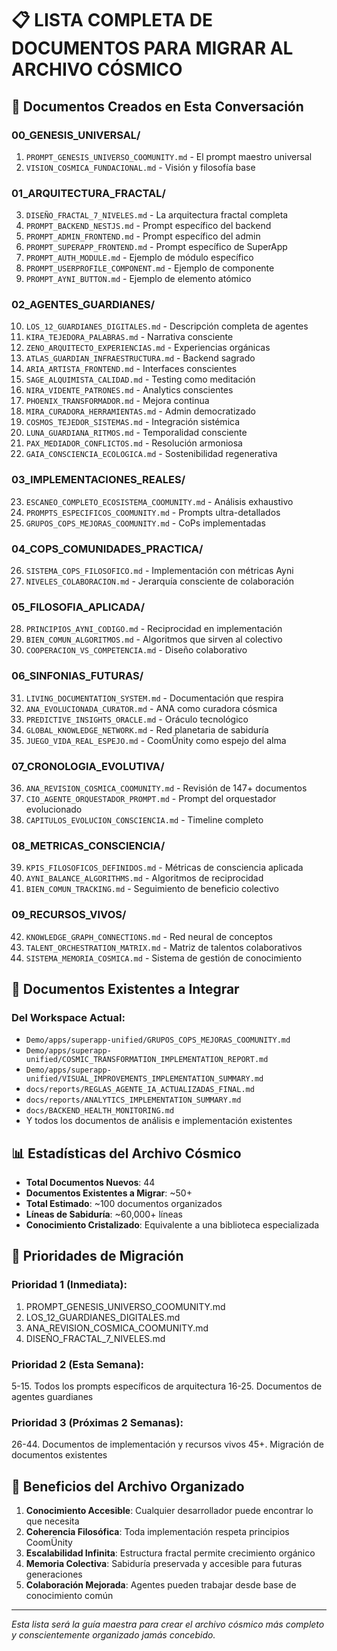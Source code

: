 # 📋 LISTA COMPLETA DE DOCUMENTOS PARA MIGRAR AL ARCHIVO CÓSMICO

## 🌌 Documentos Creados en Esta Conversación

### **00_GENESIS_UNIVERSAL/**
1. `PROMPT_GENESIS_UNIVERSO_COOMUNITY.md` - El prompt maestro universal
2. `VISION_COSMICA_FUNDACIONAL.md` - Visión y filosofía base

### **01_ARQUITECTURA_FRACTAL/**
3. `DISEÑO_FRACTAL_7_NIVELES.md` - La arquitectura fractal completa
4. `PROMPT_BACKEND_NESTJS.md` - Prompt específico del backend
5. `PROMPT_ADMIN_FRONTEND.md` - Prompt específico del admin
6. `PROMPT_SUPERAPP_FRONTEND.md` - Prompt específico de SuperApp
7. `PROMPT_AUTH_MODULE.md` - Ejemplo de módulo específico
8. `PROMPT_USERPROFILE_COMPONENT.md` - Ejemplo de componente
9. `PROMPT_AYNI_BUTTON.md` - Ejemplo de elemento atómico

### **02_AGENTES_GUARDIANES/**
10. `LOS_12_GUARDIANES_DIGITALES.md` - Descripción completa de agentes
11. `KIRA_TEJEDORA_PALABRAS.md` - Narrativa consciente
12. `ZENO_ARQUITECTO_EXPERIENCIAS.md` - Experiencias orgánicas
13. `ATLAS_GUARDIAN_INFRAESTRUCTURA.md` - Backend sagrado
14. `ARIA_ARTISTA_FRONTEND.md` - Interfaces conscientes
15. `SAGE_ALQUIMISTA_CALIDAD.md` - Testing como meditación
16. `NIRA_VIDENTE_PATRONES.md` - Analytics conscientes
17. `PHOENIX_TRANSFORMADOR.md` - Mejora continua
18. `MIRA_CURADORA_HERRAMIENTAS.md` - Admin democratizado
19. `COSMOS_TEJEDOR_SISTEMAS.md` - Integración sistémica
20. `LUNA_GUARDIANA_RITMOS.md` - Temporalidad consciente
21. `PAX_MEDIADOR_CONFLICTOS.md` - Resolución armoniosa
22. `GAIA_CONSCIENCIA_ECOLOGICA.md` - Sostenibilidad regenerativa

### **03_IMPLEMENTACIONES_REALES/**
23. `ESCANEO_COMPLETO_ECOSISTEMA_COOMUNITY.md` - Análisis exhaustivo
24. `PROMPTS_ESPECIFICOS_COOMUNITY.md` - Prompts ultra-detallados
25. `GRUPOS_COPS_MEJORAS_COOMUNITY.md` - CoPs implementadas

### **04_COPS_COMUNIDADES_PRACTICA/**
26. `SISTEMA_COPS_FILOSOFICO.md` - Implementación con métricas Ayni
27. `NIVELES_COLABORACION.md` - Jerarquía consciente de colaboración

### **05_FILOSOFIA_APLICADA/**
28. `PRINCIPIOS_AYNI_CODIGO.md` - Reciprocidad en implementación
29. `BIEN_COMUN_ALGORITMOS.md` - Algoritmos que sirven al colectivo
30. `COOPERACION_VS_COMPETENCIA.md` - Diseño colaborativo

### **06_SINFONIAS_FUTURAS/**
31. `LIVING_DOCUMENTATION_SYSTEM.md` - Documentación que respira
32. `ANA_EVOLUCIONADA_CURATOR.md` - ANA como curadora cósmica
33. `PREDICTIVE_INSIGHTS_ORACLE.md` - Oráculo tecnológico
34. `GLOBAL_KNOWLEDGE_NETWORK.md` - Red planetaria de sabiduría
35. `JUEGO_VIDA_REAL_ESPEJO.md` - CoomÜnity como espejo del alma

### **07_CRONOLOGIA_EVOLUTIVA/**
36. `ANA_REVISION_COSMICA_COOMUNITY.md` - Revisión de 147+ documentos
37. `CIO_AGENTE_ORQUESTADOR_PROMPT.md` - Prompt del orquestador evolucionado
38. `CAPITULOS_EVOLUCION_CONSCIENCIA.md` - Timeline completo

### **08_METRICAS_CONSCIENCIA/**
39. `KPIS_FILOSOFICOS_DEFINIDOS.md` - Métricas de consciencia aplicada
40. `AYNI_BALANCE_ALGORITHMS.md` - Algoritmos de reciprocidad
41. `BIEN_COMUN_TRACKING.md` - Seguimiento de beneficio colectivo

### **09_RECURSOS_VIVOS/**
42. `KNOWLEDGE_GRAPH_CONNECTIONS.md` - Red neural de conceptos
43. `TALENT_ORCHESTRATION_MATRIX.md` - Matriz de talentos colaborativos
44. `SISTEMA_MEMORIA_COSMICA.md` - Sistema de gestión de conocimiento

## 🔄 Documentos Existentes a Integrar

### **Del Workspace Actual:**
- `Demo/apps/superapp-unified/GRUPOS_COPS_MEJORAS_COOMUNITY.md`
- `Demo/apps/superapp-unified/COSMIC_TRANSFORMATION_IMPLEMENTATION_REPORT.md`
- `Demo/apps/superapp-unified/VISUAL_IMPROVEMENTS_IMPLEMENTATION_SUMMARY.md`
- `docs/reports/REGLAS_AGENTE_IA_ACTUALIZADAS_FINAL.md`
- `docs/reports/ANALYTICS_IMPLEMENTATION_SUMMARY.md`
- `docs/BACKEND_HEALTH_MONITORING.md`
- Y todos los documentos de análisis e implementación existentes

## 📊 Estadísticas del Archivo Cósmico

- **Total Documentos Nuevos**: 44
- **Documentos Existentes a Migrar**: ~50+
- **Total Estimado**: ~100 documentos organizados
- **Líneas de Sabiduría**: ~60,000+ líneas
- **Conocimiento Cristalizado**: Equivalente a una biblioteca especializada

## 🎯 Prioridades de Migración

### **Prioridad 1 (Inmediata):**
1. PROMPT_GENESIS_UNIVERSO_COOMUNITY.md
2. LOS_12_GUARDIANES_DIGITALES.md
3. ANA_REVISION_COSMICA_COOMUNITY.md
4. DISEÑO_FRACTAL_7_NIVELES.md

### **Prioridad 2 (Esta Semana):**
5-15. Todos los prompts específicos de arquitectura
16-25. Documentos de agentes guardianes

### **Prioridad 3 (Próximas 2 Semanas):**
26-44. Documentos de implementación y recursos vivos
45+. Migración de documentos existentes

## 🌟 Beneficios del Archivo Organizado

1. **Conocimiento Accesible**: Cualquier desarrollador puede encontrar lo que necesita
2. **Coherencia Filosófica**: Toda implementación respeta principios CoomÜnity
3. **Escalabilidad Infinita**: Estructura fractal permite crecimiento orgánico
4. **Memoria Colectiva**: Sabiduría preservada y accesible para futuras generaciones
5. **Colaboración Mejorada**: Agentes pueden trabajar desde base de conocimiento común

---

*Esta lista será la guía maestra para crear el archivo cósmico más completo y conscientemente organizado jamás concebido.*